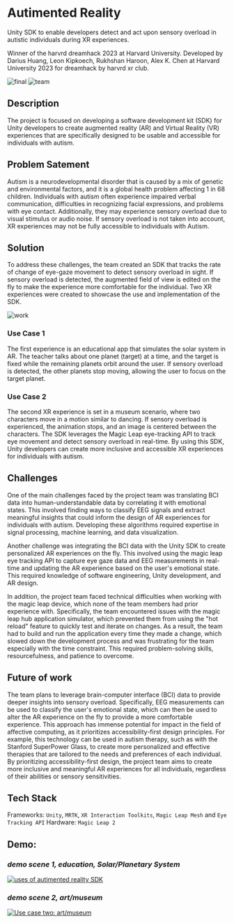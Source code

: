 # Autimented Reality

Unity SDK to enable developers detect and act upon sensory overload in autistic individuals during XR experiences.


Winner of the harvrd dreamhack 2023 at Harvard University.
Developed by Darius Huang, Leon Kipkoech, Rukhshan Haroon, Alex K. Chen at Harvard University 2023 for dreamhack by harvrd xr club. 

![final](https://user-images.githubusercontent.com/39020723/232945519-4b3edaa5-f6bd-4d45-9568-b5916cc27da4.jpg)
![team](https://user-images.githubusercontent.com/39020723/232943424-b093b3d5-95d2-4af2-a207-1e448399221a.jpg)

## Description
The project is focused on developing a software development kit (SDK) for Unity developers to create augmented reality (AR) and Virtual Reality (VR) experiences that are specifically designed to be usable and accessible for individuals with autism. 

## Problem Satement
Autism is a neurodevelopmental disorder that is caused by a mix of genetic and environmental factors, and it is a global health problem affecting 1 in 68 children. Individuals with autism often experience impaired verbal communication, difficulties in recognizing facial expressions, and problems with eye contact. Additionally, they may experience sensory overload due to visual stimulus or audio noise. If sensory overload is not taken into account, XR experiences may not be fully accessible to individuals with Autism.

## Solution
To address these challenges, the team created an SDK that tracks the rate of change of eye-gaze movement to detect sensory overload in sight. If sensory overload is detected, the augmented field of view is edited on the fly to make the experience more comfortable for the individual. Two XR experiences were created to showcase the use and implementation of the SDK. 

![work](https://user-images.githubusercontent.com/39020723/232944618-990e3abf-115b-4abd-843a-22090f0d3eaf.jpg)


### Use Case 1
The first experience is an educational app that simulates the solar system in AR. The teacher talks about one planet (target) at a time, and the target is fixed while the remaining planets orbit around the user. If sensory overload is detected, the other planets stop moving, allowing the user to focus on the target planet.

### Use Case 2
The second XR experience is set in a museum scenario, where two characters move in a motion similar to dancing. If sensory overload is experienced, the animation stops, and an image is centered between the characters. The SDK leverages the Magic Leap eye-tracking API to track eye movement and detect sensory overload in real-time. By using this SDK, Unity developers can create more inclusive and accessible XR experiences for individuals with autism.

## Challenges
One of the main challenges faced by the project team was translating BCI data into human-understandable data by correlating it with emotional states. This involved finding ways to classify EEG signals and extract meaningful insights that could inform the design of AR experiences for individuals with autism. Developing these algorithms required expertise in signal processing, machine learning, and data visualization.

Another challenge was integrating the BCI data with the Unity SDK to create personalized AR experiences on the fly. This involved using the magic leap eye tracking API to capture eye gaze data and EEG measurements in real-time and updating the AR experience based on the user's emotional state. This required knowledge of software engineering, Unity development, and AR design.

In addition, the project team faced technical difficulties when working with the magic leap device, which none of the team members had prior experience with. Specifically, the team encountered issues with the magic leap hub application simulator, which prevented them from using the "hot reload" feature to quickly test and iterate on changes. As a result, the team had to build and run the application every time they made a change, which slowed down the development process and was frustrating for the team especially with the time constraint. This required problem-solving skills, resourcefulness, and patience to overcome.

## Future of work
The team plans to leverage brain-computer interface (BCI) data to provide deeper insights into sensory overload. Specifically, EEG measurements can be used to classify the user's emotional state, which can then be used to alter the AR experience on the fly to provide a more comfortable experience. This approach has immense potential for impact in the field of affective computing, as it prioritizes accessibility-first design principles. For example, this technology can be used in autism therapy, such as with the Stanford SuperPower Glass, to create more personalized and effective therapies that are tailored to the needs and preferences of each individual. By prioritizing accessibility-first design, the project team aims to create more inclusive and meaningful AR experiences for all individuals, regardless of their abilities or sensory sensitivities.


## Tech Stack 
Frameworks: `Unity`, `MRTK`, `XR Interaction Toolkits`, `Magic Leap Mesh` and `Eye Tracking API`
Hardware: `Magic Leap 2`

## Demo: 

### _demo scene 1, education, Solar/Planetary System_

[![uses of autimented reality SDK](http://img.youtube.com/vi/MH-ThvZUHNE/0.jpg)](http://www.youtube.com/watch?v=MH-ThvZUHNE "uses of autimented reality SDK")

### _demo scene 2, art/museum_

[![Use case two: art/museum](http://img.youtube.com/vi/9Rk4QGgXhDA/0.jpg)](http://www.youtube.com/watch?v=9Rk4QGgXhDA "Use case two: art/museum")
